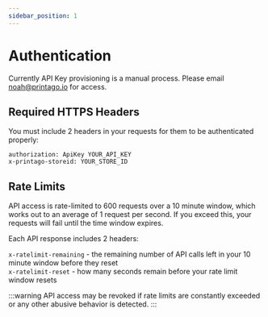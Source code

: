 ```yaml
---
sidebar_position: 1
---
```


# Authentication

Currently API Key provisioning is a manual process.  Please email [noah@printago.io](mailto:noah@printago.io) for access.

## Required HTTPS Headers

You must include 2 headers in your requests for them to be authenticated properly:

`authorization: ApiKey YOUR_API_KEY`  
`x-printago-storeid: YOUR_STORE_ID`

## Rate Limits

API access is rate-limited to 600 requests over a 10 minute window, which works out to an average of 1 request per second.  If you exceed this, your requests will fail until the time window expires.  

Each API response includes 2 headers:

`x-ratelimit-remaining` - the remaining number of API calls left in your 10 minute window before they reset  
`x-ratelimit-reset` - how many seconds remain before your rate limit window resets

:::warning
API access may be revoked if rate limits are constantly exceeded or any other abusive behavior is detected.
:::
